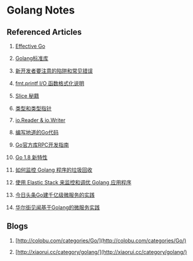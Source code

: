 Golang Notes
============

## Referenced Articles

1. [Effective Go](https://go-zh.org/doc/effective_go.html)

2. [Golang标准库](http://books.studygolang.com/The-Golang-Standard-Library-by-Example/)

3. [新开发者要注意的陷阱和常见错误](http://colobu.com/2015/09/07/gotchas-and-common-mistakes-in-go-golang/)

4. [fmt.printf I/O 函数格式化说明](http://www.jianshu.com/p/9637c18d5f01)

5. [Slice 秘籍](http://colobu.com/2017/03/22/Slice-Tricks/)

6. [类型和类型指针](http://colobu.com/2017/01/05/-T-or-T-it-s-a-question/)

7. [io.Reader & io.Writer](http://colobu.com/2016/08/29/go-io-Reader-and-io-Writer/)

8. [编写地道的Go代码](http://colobu.com/2017/02/07/write-idiomatic-golang-codes/)

9. [Go官方库RPC开发指南](http://colobu.com/2016/09/18/go-net-rpc-guide/)

10. [Go 1.8 新特性](http://colobu.com/2016/11/05/golang-18-whats-coming/)

11. [如何监控 Golang 程序的垃圾回收](http://holys.im/2016/07/01/monitor-golang-gc/)

12. [使用 Elastic Stack 来监控和调优 Golang 应用程序](https://my.oschina.net/u/569210/blog/852351)

13. [今日头条Go建千亿级微服务的实践](https://zhuanlan.zhihu.com/p/26695984)

14. [华尔街见闻基于Golang的微服务实践](https://zhuanlan.zhihu.com/p/26777189)


## Blogs

1. [http://colobu.com/categories/Go/](http://colobu.com/categories/Go/)

2. [http://xiaorui.cc/category/golang/](http://xiaorui.cc/category/golang/)
